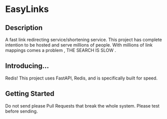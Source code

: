 # EasyLinks

## Description
 A fast link redirecting service/shortening service.
 This project has complete intention to be hosted and serve millions of people.
 With millions of link mappings comes a problem , THE SEARCH IS SLOW . 
 
 ## Introducing...
 Redis! 
 This project uses FastAPI, Redis, and is specifically built for speed.
 
 ## Getting Started
 Do not send please Pull Requests that break the whole system. Please test before sending.
